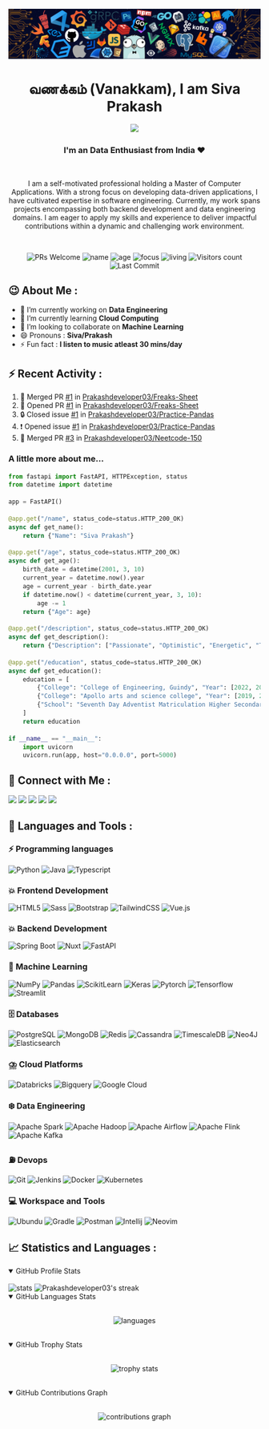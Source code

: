 ![header](assets/header.png)

<h1 align="center"> வணக்கம் (Vanakkam), I am Siva Prakash </h1>
<p align="center">
 <img src="https://readme-typing-svg.demolab.com?lines=Machine%20Learning;Data%20Engineering;Backend%20Development;Always%20learning&width=450&height=75&font=Ubuntu+Mono&weight=1000&pause=75&color=3ce3ce&center=true&size=19">
</p>
<h3 align="center">I'm an Data Enthusiast from India ❤️</h3><br>
<p align="center">I am a self-motivated professional holding a Master of Computer Applications. With a strong focus on developing data-driven applications, I have cultivated expertise in software engineering. Currently, my work spans projects encompassing both backend development and data engineering domains. I am eager to apply my skills and experience to deliver impactful contributions within a dynamic and challenging work environment.</p><br>

<p align="center">
  <img src="https://img.shields.io/badge/PRs-Welcome-white?style=flat&amp;logo=github&amp;color=3ce3cf" alt="PRs Welcome">
  <img src="https://img.shields.io/badge/Name-Siva_Prakash-white?color=3ce3ce" alt="name">
  <img src="https://img.shields.io/badge/Age-23-3ce3ce" alt="age">
  <img src="https://img.shields.io/badge/Focus-Big_Data-3ce3ce" alt="focus">
  <img src="https://img.shields.io/badge/Living-Chennai-3ce3ce" alt="living">
  <img src="https://komarev.com/ghpvc/?username=Prakashdeveloper03&amp;labelColor=black&amp;label=Profile+Views&amp;color=3ce3ce" alt="Visitors count">
  <img src="https://img.shields.io/github/last-commit/Prakashdeveloper03/Prakashdeveloper03?logo=markdown&amp;label=Last+Update&amp;color=3ce3ce&amp" alt="Last Commit">
</p>

<h2>😉 About Me : </h2>

- 🔭 I’m currently working on **Data Engineering**
- 🌱 I’m currently learning **Cloud Computing**
- 👯 I’m looking to collaborate on **Machine Learning**
- 😄 Pronouns : **Siva/Prakash**
- ⚡ Fun fact : **I listen to music atleast 30 mins/day**

## ⚡ Recent Activity :

<!--START_SECTION:activity-->

1. 🎉 Merged PR [#1](https://github.com/Prakashdeveloper03/Freaks-Sheet/pull/1) in [Prakashdeveloper03/Freaks-Sheet](https://github.com/Prakashdeveloper03/Freaks-Sheet)
2. 💪 Opened PR [#1](https://github.com/Prakashdeveloper03/Freaks-Sheet/pull/1) in [Prakashdeveloper03/Freaks-Sheet](https://github.com/Prakashdeveloper03/Freaks-Sheet)
3. 🔒 Closed issue [#1](https://github.com/Prakashdeveloper03/Practice-Pandas/issues/1) in [Prakashdeveloper03/Practice-Pandas](https://github.com/Prakashdeveloper03/Practice-Pandas)
4. ❗ Opened issue [#1](https://github.com/Prakashdeveloper03/Practice-Pandas/issues/1) in [Prakashdeveloper03/Practice-Pandas](https://github.com/Prakashdeveloper03/Practice-Pandas)
5. 🎉 Merged PR [#3](https://github.com/Prakashdeveloper03/Neetcode-150/pull/3) in [Prakashdeveloper03/Neetcode-150](https://github.com/Prakashdeveloper03/Neetcode-150)
<!--END_SECTION:activity-->

<h3>A little more about me...</h3>

```py
from fastapi import FastAPI, HTTPException, status
from datetime import datetime

app = FastAPI()

@app.get("/name", status_code=status.HTTP_200_OK)
async def get_name():
    return {"Name": "Siva Prakash"}

@app.get("/age", status_code=status.HTTP_200_OK)
async def get_age():
    birth_date = datetime(2001, 3, 10)
    current_year = datetime.now().year
    age = current_year - birth_date.year
    if datetime.now() < datetime(current_year, 3, 10):
        age -= 1
    return {"Age": age}

@app.get("/description", status_code=status.HTTP_200_OK)
async def get_description():
    return {"Description": ["Passionate", "Optimistic", "Energetic", "Team Player"]}

@app.get("/education", status_code=status.HTTP_200_OK)
async def get_education():
    education = [
        {"College": "College of Engineering, Guindy", "Year": [2022, 2023, 2024]},
        {"College": "Apollo arts and science college", "Year": [2019, 2020, 2021, 2022]},
        {"School": "Seventh Day Adventist Matriculation Higher Secondary School", "Year": [2017, 2018, 2019]}
    ]
    return education

if __name__ == "__main__":
    import uvicorn
    uvicorn.run(app, host="0.0.0.0", port=5000)
```

<h2 align="left">📱 Connect with Me :</h2>
<p>
  <a href="https://www.linkedin.com/in/prakashdeveloper"><img src="https://img.shields.io/badge/Linkedin-0e76a8?logo=linkedin&logoColor=white"/></a>
  <a href="https://www.hackerrank.com/prakashdeveloper"><img src="https://img.shields.io/badge/Hackerrank-25A162?logo=hackerrank&logoColor=white"/></a>
  <a href="https://leetcode.com/Prakashdeveloper/"><img src="https://img.shields.io/badge/LeetCode-FFA116?logo=LeetCode&logoColor=white"/></a>
  <a href="https://auth.geeksforgeeks.org/user/prakashdeveloper03/practice"><img src="https://img.shields.io/badge/GeeksforGeeks-298D46?logo=geeksforgeeks&logoColor=white"/></a>
  <a href="https://prakashdeveloper03.github.io/"><img src="https://img.shields.io/badge/Website-202020?logo=About.me&logoColor=white"/></a>
</p>

<h2 align="left">🚀 Languages and Tools :</h2>

### ⚡ Programming languages

<p>
    <img alt="Python" src="https://img.shields.io/badge/Python-3776AB?logo=python&logoColor=white">
    <img alt="Java" src="https://custom-icon-badges.demolab.com/badge/Java-E34F26?logo=java&logoColor=white">
    <img alt="Typescript" src="https://img.shields.io/badge/TypeScript-3178C6?logo=TypeScript&logoColor=white">
</p>

### 💥 Frontend Development

<p>
    <img alt="HTML5" src="https://img.shields.io/badge/HTML5-E34F26?logo=HTML5&logoColor=white">
    <img alt="Sass" src="https://img.shields.io/badge/Sass-CC6699.svg?logo=Sass&logoColor=white">
    <img alt="Bootstrap" src="https://img.shields.io/badge/Bootstrap-7952B3.svg?logo=Bootstrap&logoColor=white">
    <img alt="TailwindCSS" src="https://img.shields.io/badge/Tailwind%20CSS-06B6D4.svg?logo=Tailwind-CSS&logoColor=white">
    <img alt="Vue.js" src="https://img.shields.io/badge/Vue-4FC08D.svg?logo=vuedotjs&logoColor=white">
</p>

### 💥 Backend Development

<p>
    <img alt="Spring Boot" src="https://img.shields.io/badge/Spring%20Boot-6DB33F?logo=Spring-Boot&logoColor=white">
    <img alt="Nuxt" src="https://img.shields.io/badge/Nuxt-00DC82.svg?logo=nuxtdotjs&logoColor=white">
    <img alt="FastAPI" src="https://img.shields.io/badge/FastAPI-109989?logo=fastapi&logoColor=white">
</p>

### 🧩 Machine Learning

<p>
    <img alt="NumPy" src="https://img.shields.io/badge/Numpy-777BB4?logo=numpy&logoColor=white">
    <img alt="Pandas" src="https://img.shields.io/badge/Pandas-2C2D72?logo=pandas&logoColor=white">
    <img alt="ScikitLearn" src="https://img.shields.io/badge/ScikitLearn-0078D7?logo=scikit-learn&logoColor=white">
    <img alt="Keras" src="https://img.shields.io/badge/Keras-D00000?logo=keras&logoColor=white">
    <img alt="Pytorch" src="https://img.shields.io/badge/PyTorch-EE4C2C?logo=PyTorch&logoColor=white">
    <img alt="Tensorflow" src="https://img.shields.io/badge/TensorFlow-FF6F00?logo=tensorflow&logoColor=white">
    <img alt="Streamlit" src="https://img.shields.io/badge/Streamlit-FF4B4B?logo=streamlit&logoColor=white">
</p>

### 🗄️ Databases

<p>
    <img alt="PostgreSQL" src ="https://img.shields.io/badge/PostgreSQL-316192?logo=postgresql&logoColor=white">
    <img alt="MongoDB" src ="https://img.shields.io/badge/MongoDB-47A248?logo=mongodb&logoColor=white">
    <img alt="Redis" src="https://img.shields.io/badge/Redis-FF4438?logo=Redis&logoColor=white">
    <img alt="Cassandra" src="https://img.shields.io/badge/Cassandra-1287B1?logo=Apache-Cassandra&logoColor=white">
    <img alt="TimescaleDB" src="https://img.shields.io/badge/TimescaleDB-EE4C2C?logo=Timescale&logoColor=white">
    <img alt="Neo4J" src="https://img.shields.io/badge/Neo4j-4581C3?logo=Neo4j&logoColor=white">
    <img alt="Elasticsearch" src="https://img.shields.io/badge/Elasticsearch-005571?logo=Elasticsearch&logoColor=white">
</p>

### ⛈️ Cloud Platforms

<p>
    <img alt="Databricks" src="https://img.shields.io/badge/Databricks-FF3621?logo=Databricks&logoColor=white">
    <img alt="Bigquery" src="https://img.shields.io/badge/BigQuery-669DF6?logo=Google-BigQuery&logoColor=white">
    <img alt="Google Cloud" src="https://img.shields.io/badge/Google%20Cloud%20Platform-4285F4?logo=Google-Cloud&logoColor=white">
</p>

### ❄️ Data Engineering

<p>
    <img alt="Apache Spark" src="https://img.shields.io/badge/Apache%20Spark-E25A1C?logo=Apache-Spark&logoColor=white">
    <img alt="Apache Hadoop" src="https://img.shields.io/badge/Apache%20Hadoop-225593?logo=Apache-Hadoop&logoColor=white">
    <img alt="Apache Airflow" src="https://img.shields.io/badge/Apache%20Airflow-017CEE?logo=Apache-Airflow&logoColor=white">
    <img alt="Apache Flink" src="https://img.shields.io/badge/Apache%20Flink-E6526F?logo=Apache-Flink&logoColor=white">
    <img alt="Apache Kafka" src="https://img.shields.io/badge/Apache%20Kafka-231F20?logo=Apache-Kafka&logoColor=white">
</p>

### ⛽ Devops

<p>
    <img alt="Git" src="https://img.shields.io/badge/Git-F05033?logo=git&logoColor=white">
    <img alt="Jenkins" src="https://img.shields.io/badge/Jenkins-D24939?logo=Jenkins&logoColor=white">
    <img alt="Docker" src="https://img.shields.io/badge/Docker-2CA5E0?logo=docker&logoColor=white">
    <img alt="Kubernetes" src="https://img.shields.io/badge/Kubernetes-326CE5?logo=Kubernetes&logoColor=white">
</p>

### 💻 Workspace and Tools

<p>
    <img alt="Ubundu" src="https://img.shields.io/badge/Ubuntu-E95420?logo=ubuntu&logoColor=white">
    <img alt="Gradle" src="https://img.shields.io/badge/Gradle-575757?logo=Gradle&logoColor=white">
    <img alt="Postman" src="https://img.shields.io/badge/Postman-FF6C37?logo=Postman&logoColor=white">
    <img alt="Intellij" src="https://img.shields.io/badge/IntelliJ_IDEA-575757?logo=IntelliJ-IDEA&logoColor=white">
    <img alt="Neovim" src="https://img.shields.io/badge/Neovim-57A143?logo=Neovim&logoColor=white">
</p>

<h2>📈 Statistics and Languages :</h2>
<details open>
  <summary>GitHub Profile Stats</summary>
  <br/>
    <img width="46%" alt="stats" src="https://github-readme-stats.vercel.app/api?username=Prakashdeveloper03&theme=radical&show_icons=true&hide_border=true" />
    <img width="49%" alt="Prakashdeveloper03's streak" src="https://streak-stats.demolab.com/?user=Prakashdeveloper03&theme=radical&hide_border=true&date_format=j%20M%5B%20Y%5D"/>
  <br/>
</details>

<details open>
  <summary>GitHub Languages Stats</summary>
  <br/>
  <p align="center">
    <img alt="languages" src="https://github-readme-stats.vercel.app/api/top-langs/?username=Prakashdeveloper03&hide=jupyter%20notebook,elixir,sql,ruby,css,c%23,go,html,xml,sass,ejs,r,scss,c,c%2b%2b,javascript,tex,markdown&langs_count=4&layout=compact&theme=radical&show_icons=true&hide_border=true"/>
  </p>
  <br/>
</details>

<details open>
  <summary>GitHub Trophy Stats</summary>
  <br/>
  <p align="center">
    <img width="98%" alt="trophy stats" src="https://github-profile-trophy.vercel.app/?username=Prakashdeveloper03&theme=radical&no-frame=true&title=Issues,Stars,Commit,Experience,Repositories,PullRequest,MultiLanguage,Followers" />
  </p>
  <br/>
</details>

<details open>
  <summary>GitHub Contributions Graph</summary>
  <br/>
  <p align="center">
    <img width="98%" alt="contributions graph" src="https://github-readme-activity-graph.vercel.app/graph?username=Prakashdeveloper03&area=true&layout=compact&theme=redical&hide_border=true&radius=10" />
  </p>
</details>
